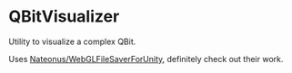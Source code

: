 # QBitVisualizer
Utility to visualize a complex QBit.

Uses [Nateonus/WebGLFileSaverForUnity](https://github.com/Nateonus/WebGLFileSaverForUnity), definitely check out their work.
